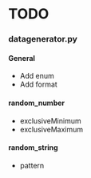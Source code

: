 # TODO

### datagenerator.py

#### General

* Add enum
* Add format

#### random_number

* exclusiveMinimum
* exclusiveMaximum

#### random_string

* pattern


